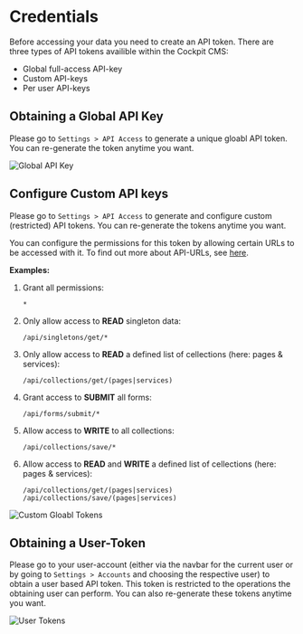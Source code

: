 # Credentials

Before accessing your data you need to create an API token. There are three types of API tokens availible within the Cockpit CMS:

- Global full-access API-key
- Custom API-keys
- Per user API-keys

## Obtaining a Global API Key

Please go to `Settings > API Access` to generate a unique gloabl API token. You can re-generate the token anytime you want.

![Global API Key](@assets/webtoken.png)

## Configure Custom API keys

Please go to `Settings > API Access` to generate and configure custom (restricted) API tokens. You can re-generate the tokens anytime you want.

You can configure the permissions for this token by allowing certain URLs to be accessed with it. To find out more about API-URLs, see [here](#urls).

**Examples:**

1. Grant all permissions:

    ```text
    *
    ```

2. Only allow access to **READ** singleton data:

    ```text
    /api/singletons/get/*
    ```

3. Only allow access to **READ** a defined list of cellections (here: pages & services):

    ```text
    /api/collections/get/(pages|services)
    ```

4. Grant access to **SUBMIT** all forms:

    ```text
    /api/forms/submit/*
    ```

5. Allow access to **WRITE** to all collections:

    ```text
    /api/collections/save/*
    ```

6. Allow access to **READ** and **WRITE** a defined list of cellections (here: pages & services):

    ```text
    /api/collections/get/(pages|services)
    /api/collections/save/(pages|services)
    ```

![Custom Gloabl Tokens](@assets/customtokens.png)

## Obtaining a User-Token

Please go to your user-account (either via the navbar for the current user or by going to `Settings > Accounts` and choosing the respective user) to obtain a user based API token. This token is restricted to the operations the obtaining user can perform. You can also re-generate these tokens anytime you want.

![User Tokens](@assets/usertoken.png)
